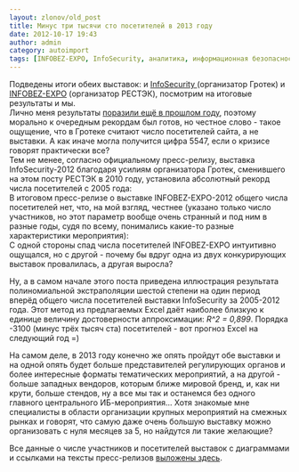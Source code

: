 ```yaml
---
layout: zlonov/old_post
title: Минус три тысячи сто посетителей в 2013 году
date: 2012-10-17 19:43
author: admin
category: autoimport
tags: [INFOBEZ-EXPO, InfoSecurity, аналитика, информационная безопасность, мероприятие]
---
```

<div dir="ltr">
<div><a href="http://2.bp.blogspot.com/-xe0hSHlW3II/UH7W5l9KDOI/AAAAAAAABZ0/O1OMHSaUJow/s1600/%D0%9F%D1%80%D0%BE%D0%B3%D0%BD%D0%BE%D0%B7.png"><img alt="" src="https://2.bp.blogspot.com/-xe0hSHlW3II/UH7W5l9KDOI/AAAAAAAABZ0/O1OMHSaUJow/s1600/%D0%9F%D1%80%D0%BE%D0%B3%D0%BD%D0%BE%D0%B7.png" border="0" /></a></div>
<div>Подведены итоги обеих выставок: и <a href="http://www.infosecurityrussia.ru/news/87844" target="_blank">InfoSecurity </a>(организатор Гротек) и <a href="http://www.infobez-expo.ru/results/" target="_blank">INFOBEZ-EXPO</a> (организатор РЕСТЭК), посмотрим на итоговые результаты и мы.</div>
<a name="more"></a>
<div>Лично меня результаты <a href="http://zlonov.blogspot.com/2011/10/blog-post_14.html" target="_blank">поразили ещё в прошлом году</a>, поэтому морально к очередным рекордам был готов, но честное слово - такое ощущение, что в Гротеке считают число посетителей сайта, а не выставки. А как иначе могла получится цифра 5547, если о кризисе говорят практически все?</div>
Тем не менее, согласно официальному пресс-релизу, выставка InfoSecurity-2012 благодаря усилиям организатора Гротек, сменившего на этом посту РЕСТЭК в 2010 году, установила абсолютный рекорд числа посетителей с 2005 года:
<div><a href="http://3.bp.blogspot.com/-UqDtrXujwzA/UH7W4qk5vzI/AAAAAAAABZs/VqKyE3ncnwA/s1600/InfoSecurity.png"><img alt="" src="https://3.bp.blogspot.com/-UqDtrXujwzA/UH7W4qk5vzI/AAAAAAAABZs/VqKyE3ncnwA/s1600/InfoSecurity.png" border="0" /></a></div>
В итоговом пресс-релизе о выставке INFOBEZ-EXPO-2012 общего числа посетителей нет, что, на мой взгляд, честнее (указано только число участников, но этот параметр вообще очень странный и под ним в разные годы, судя по всему, понимались какие-то разные характеристики мероприятия):
<div><a href="http://4.bp.blogspot.com/-RpuD_bds7Yo/UH7W6uhsl_I/AAAAAAAABZ4/ktwZKW48SAk/s1600/%25D0%25A0%25D0%2595%25D0%25A1%25D0%25A2%25D0%25AD%25D0%259A.png"><img alt="" src="https://4.bp.blogspot.com/-RpuD_bds7Yo/UH7W6uhsl_I/AAAAAAAABZ4/ktwZKW48SAk/s1600/%25D0%25A0%25D0%2595%25D0%25A1%25D0%25A2%25D0%25AD%25D0%259A.png" border="0" /></a></div>
С одной стороны спад числа посетителей INFOBEZ-EXPO интуитивно ощущался, но с другой - почему бы вдруг одна из двух конкурирующих выставок провалилась, а другая выросла?

Ну, а в самом начале этого поста приведена иллюстрация результата полиномиальной экстраполяции шестой степени на один период вперёд общего числа посетителей выставки InfoSecurity за 2005-2012 года. Этот метод из предлагаемых Excel даёт наиболее близкую к единице величину достоверности аппроксимации: <i>R^2 = 0,899</i>. Порядка -3100 (минус трёх тысяч ста) посетителей - вот прогноз Excel на следующий год =)

На самом деле, в 2013 году конечно же опять пройдут обе выставки и на одной опять будет больше представителей регулирующих органов и более интересные форматы тематических мероприятий, а на другой - больше западных вендоров, которым ближе мировой бренд, и, как ни крути, больше стендов, ну а все мы так и останемся без одного главного центрального ИБ-мероприятия... Хотя знакомые мне специалисты в области организации крупных мероприятий на смежных рынках и говорят, что самую даже очень большую выставку можно организовать с нуля месяцев за 5, но найдутся ли такие желающие?

Все данные о числе участников и посетителей выставок с диаграммами и ссылками на тексты пресс-релизов <a href="http://ru.scribd.com/doc/110319928/%D0%98%D1%82%D0%BE%D0%B3%D0%B8-%D0%B2%D1%8B%D1%81%D1%82%D0%B0%D0%B2%D0%BE%D0%BA-InfoSecurity-%D0%B8-INFOBEZ-EXPO-%D0%B7%D0%B0-2005-2012-%D0%B3%D0%BE%D0%B4%D0%B0" target="_blank">выложены здесь</a>.

</div>
